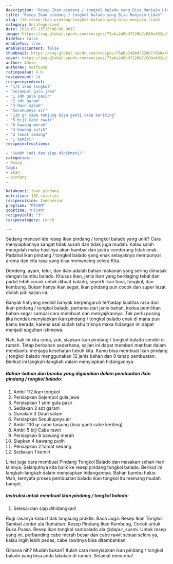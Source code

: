 ```yaml
---
description: "Resep Ikan pindang / tongkol balado yang Bisa Manjain Lidah"
title: "Resep Ikan pindang / tongkol balado yang Bisa Manjain Lidah"
slug: 110-resep-ikan-pindang-tongkol-balado-yang-bisa-manjain-lidah
category: Uncategorized
date: 2022-07-13T15:48:08.901Z
image: https://img-global.cpcdn.com/recipes/75aba249bd7228b7/680x482cq70/ikan-pindang-tongkol-balado-foto-resep-utama.jpg
hideToc: false
enableToc: true
enableTocContent: false
thumbnail: https://img-global.cpcdn.com/recipes/75aba249bd7228b7/680x482cq70/ikan-pindang-tongkol-balado-foto-resep-utama.jpg
cover: https://img-global.cpcdn.com/recipes/75aba249bd7228b7/680x482cq70/ikan-pindang-tongkol-balado-foto-resep-utama.jpg
author: Admin
authorAv: notfound
ratingvalue: 4.6
reviewcount: 14
recipeingredient:
- "1/2 ikan tongkol"
- "Sejempol gula jawa"
- "1 sdm gula pasir"
- "2 sdt garam"
- "3 Daun salam"
- "Secukupnya air"
- "130 gr cabe tanjung bisa ganti cabe keriting"
- "5 biji Cabe rawit"
- "6 bawang merah"
- "4 bawang putih"
- "2 tomat sedang"
- "1 kemiri"
recipeinstructions:

- "Sudah jadi dan siap dinikmati!"
categories:
- Resep
tags:
- ikan
- pindang
- 

katakunci: ikan pindang  
nutrition: 182 calories
recipecuisine: Indonesian
preptime: "PT19M"
cooktime: "PT54M"
recipeyield: "3"
recipecategory: Lunch

---
```





Sedang mencari ide resep ikan pindang / tongkol balado yang unik? Cara menyiapkannya sangat tidak susah dan tidak juga mudah. Kalau salah mengolah maka hasilnya akan hambar dan justru cenderung tidak enak. Padahal ikan pindang / tongkol balado yang enak selayaknya mempunyai aroma dan cita rasa yang bisa memancing selera Kita.





Dendeng, ayam, telur, dan ikan adalah bahan makanan yang sering dimasak dengan bumbu balado. Khusus ikan, jenis ikan yang berdaging tebal dan padat lebih cocok untuk dibuat balado, seperti ikan tuna, tongkol, dan kembung. Bukan hanya ikan segar, ikan pindang pun cocok dan super lezat diolah jadi sajian ini.

Banyak hal yang sedikit banyak berpengaruh terhadap kualitas rasa dari ikan pindang / tongkol balado, pertama dari jenis bahan, kedua pemilihan bahan segar sampai cara membuat dan menyajikannya. Tak perlu pusing jika hendak menyiapkan ikan pindang / tongkol balado enak di mana pun kamu berada, karena asal sudah tahu triknya maka hidangan ini dapat menjadi suguhan istimewa.






Nah, kali ini kita coba, yuk, siapkan ikan pindang / tongkol balado sendiri di rumah. Tetap berbahan sederhana, sajian ini dapat memberi manfaat dalam membantu menjaga kesehatan tubuh kita. Kamu bisa membuat Ikan pindang / tongkol balado menggunakan 12 jenis bahan dan 0 tahap pembuatan. Berikut ini langkah-langkah dalam menyiapkan hidangannya.

<!--inarticleads1-->

##### Bahan-bahan dan bumbu yang digunakan dalam pembuatan Ikan pindang / tongkol balado:

1. Ambil 1/2 ikan tongkol
1. Persiapkan Sejempol gula jawa
1. Persiapkan 1 sdm gula pasir
1. Sediakan 2 sdt garam
1. Gunakan 3 Daun salam
1. Persiapkan Secukupnya air
1. Ambil 130 gr cabe tanjung (bisa ganti cabe keriting)
1. Ambil 5 biji Cabe rawit
1. Persiapkan 6 bawang merah
1. Siapkan 4 bawang putih
1. Persiapkan 2 tomat sedang
1. Sediakan 1 kemiri


Lihat juga cara membuat Pindang Tongkol Balado dan masakan sehari-hari lainnya. Selanjutnya kita balik ke resep pindang tongkol balado. Berikut ini langkah-langkah dalam menyiapkan hidangannya. Bahan bumbu halus: Wah, ternyata proses pembuatan balado ikan tongkol itu memang mudah banget. 

<!--inarticleads2-->

##### Instruksi untuk membuat Ikan pindang / tongkol balado:


1. Selesai dan siap dihidangkan!

Rugi rasanya kalau tidak langsung praktik. Baca Juga: Resep Ikan Tongkol Sambal Jontor ala Rumahan. Resep Pindang Ikan Kembung, Cocok untuk Buka Puasa. Resep ikan tongkol sambalado ala @dapur_susmi. Untuk resep yang ini, perbanding cabe merah besar dan cabe rawit sesuai selera ya, kalau ingin lebih pedas, cabe rawitnya bisa ditambahkan. 

Gimana nih? Mudah bukan? Itulah cara menyiapkan ikan pindang / tongkol balado yang bisa anda lakukan di rumah. Selamat mencoba!
